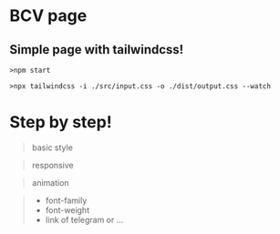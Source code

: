# BCV page

<h2>Simple page with tailwindcss!</h2>

```
>npm start

>npx tailwindcss -i ./src/input.css -o ./dist/output.css --watch
```

<h1> Step by step! </h1>

> basic style

> responsive

> animation

> - font-family
> - font-weight
> - link of telegram or ...
